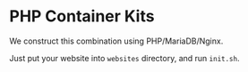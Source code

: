 # PHP Container Kits
We construct this combination using PHP/MariaDB/Nginx. 

Just put your website into `websites` directory, and run `init.sh`.
